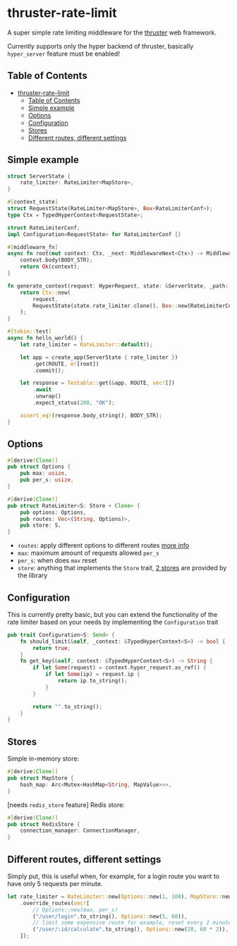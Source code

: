 # thruster-rate-limit

A super simple rate limiting middleware for the [thruster](https://github.com/thruster-rs/Thruster) web framework.

Currently supports only the hyper backend of thruster, basically `hyper_server` feature must be enabled!




## Table of Contents

- [thruster-rate-limit](#thruster-rate-limit)
  - [Table of Contents](#table-of-contents)
  - [Simple example](#simple-example)
  - [Options](#options)
  - [Configuration](#configuration)
  - [Stores](#stores)
  - [Different routes, different settings](#different-routes-different-settings)





## Simple example

```rust
struct ServerState {
    rate_limiter: RateLimiter<MapStore>,
}

#[context_state]
struct RequestState(RateLimiter<MapStore>, Box<RateLimiterConf>);
type Ctx = TypedHyperContext<RequestState>;

struct RateLimiterConf;
impl Configuration<RequestState> for RateLimiterConf {}

#[middleware_fn]
async fn root(mut context: Ctx, _next: MiddlewareNext<Ctx>) -> MiddlewareResult<Ctx> {
    context.body(BODY_STR);
    return Ok(context);
}

fn generate_context(request: HyperRequest, state: &ServerState, _path: &str) -> Ctx {
    return Ctx::new(
        request,
        RequestState(state.rate_limiter.clone(), Box::new(RateLimiterConf)),
    );
}

#[tokio::test]
async fn hello_world() {
    let rate_limiter = RateLimiter::default();

    let app = create_app(ServerState { rate_limiter })
        .get(ROUTE, m![root])
        .commit();

    let response = Testable::get(&app, ROUTE, vec![])
        .await
        .unwrap()
        .expect_status(200, "OK");

    assert_eq!(response.body_string(), BODY_STR);
}
```



## Options

```rust
#[derive(Clone)]
pub struct Options {
    pub max: usize,
    pub per_s: usize,
}

#[derive(Clone)]
pub struct RateLimiter<S: Store + Clone> {
    pub options: Options,
    pub routes: Vec<(String, Options)>,
    pub store: S,
}
```

- `routes`: apply different options to different routes [more info](#different-routes-different-settings)
- `max`: maximum amount of requests allowed `per_s`
- `per_s`: when does `max` reset
- `store`: anything that implements the `Store` trait, [2 stores](#stores) are provided by the library




## Configuration

This is currently pretty basic, but you can extend the functionality of the rate limiter based on your needs by implementing the `Configuration` trait

```rust
pub trait Configuration<S: Send> {
    fn should_limit(&self, _context: &TypedHyperContext<S>) -> bool {
        return true;
    }
    fn get_key(&self, context: &TypedHyperContext<S>) -> String {
        if let Some(request) = context.hyper_request.as_ref() {
            if let Some(ip) = request.ip {
                return ip.to_string();
            }
        }

        return "".to_string();
    }
}
```



## Stores

Simple in-memory store:
```rust
#[derive(Clone)]
pub struct MapStore {
    hash_map: Arc<Mutex<HashMap<String, MapValue>>>,
}
```

[needs `redis_store` feature] Redis store:
```rust
#[derive(Clone)]
pub struct RedisStore {
    connection_manager: ConnectionManager,
}
```

## Different routes, different settings

Simply put, this is useful when, for example, for a login route you want to have only 5 requests per minute.

```rust
let rate_limiter = RateLimiter::new(Options::new(1, 100), MapStore::new())
    .override_routes(vec![
        // Options::new(max, per_s)
        ("/user/login".to_string(), Options::new(5, 60)),
        // limit some expensive route for example, reset every 2 minutes
        ("/user/:id/calculate".to_string(), Options::new(20, 60 * 2)),
    ]);
```

